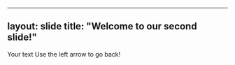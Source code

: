 


---
layout: slide
title: "Welcome to our second slide!"
---
Your text
Use the left arrow to go back!
